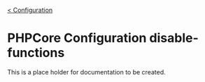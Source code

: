 [< Configuration](/../configuration.md "Configuration")
# PHPCore Configuration disable-functions

This is a place holder for documentation to be created.